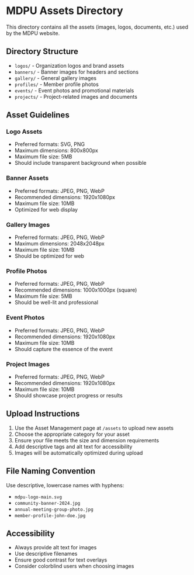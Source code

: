 # MDPU Assets Directory

This directory contains all the assets (images, logos, documents, etc.) used by the MDPU website.

## Directory Structure

- `logos/` - Organization logos and brand assets
- `banners/` - Banner images for headers and sections
- `gallery/` - General gallery images
- `profiles/` - Member profile photos
- `events/` - Event photos and promotional materials
- `projects/` - Project-related images and documents

## Asset Guidelines

### Logo Assets
- Preferred formats: SVG, PNG
- Maximum dimensions: 800x800px
- Maximum file size: 5MB
- Should include transparent background when possible

### Banner Assets
- Preferred formats: JPEG, PNG, WebP
- Recommended dimensions: 1920x1080px
- Maximum file size: 10MB
- Optimized for web display

### Gallery Images
- Preferred formats: JPEG, PNG, WebP
- Maximum dimensions: 2048x2048px
- Maximum file size: 10MB
- Should be optimized for web

### Profile Photos
- Preferred formats: JPEG, PNG, WebP
- Recommended dimensions: 1000x1000px (square)
- Maximum file size: 5MB
- Should be well-lit and professional

### Event Photos
- Preferred formats: JPEG, PNG, WebP
- Recommended dimensions: 1920x1080px
- Maximum file size: 10MB
- Should capture the essence of the event

### Project Images
- Preferred formats: JPEG, PNG, WebP
- Recommended dimensions: 1920x1080px
- Maximum file size: 10MB
- Should showcase project progress or results

## Upload Instructions

1. Use the Asset Management page at `/assets` to upload new assets
2. Choose the appropriate category for your asset
3. Ensure your file meets the size and dimension requirements
4. Add descriptive tags and alt text for accessibility
5. Images will be automatically optimized during upload

## File Naming Convention

Use descriptive, lowercase names with hyphens:
- `mdpu-logo-main.svg`
- `community-banner-2024.jpg`
- `annual-meeting-group-photo.jpg`
- `member-profile-john-doe.jpg`

## Accessibility

- Always provide alt text for images
- Use descriptive filenames
- Ensure good contrast for text overlays
- Consider colorblind users when choosing images











